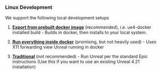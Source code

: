### Linux Development

We support the following local development setups

1. **[Export from prebuilt docker image](/docs/development/linux/ue4docker-export.md)** (recommended), i.e. ue4-docker installed build - Builds in docker, then installs to your local system.

2. **[Run everything inside docker](/docs/development/linux_development/run-in-docker.md)** (promising, but not heavily used) -  Uses X11 forwarding view Unreal running in docker

3. **[Traditional](/docs/development/linux/traditional-install.md)** (not recommended) - Run Unreal per the standard Epic instructions (Use this if you want to use an existing Unreal 4.21 installation)
